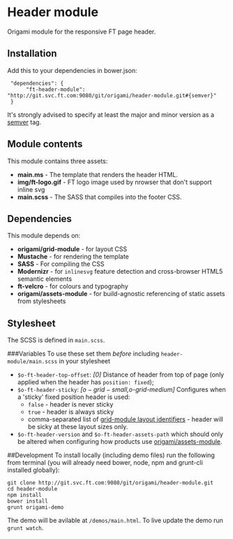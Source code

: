 # Header module

Origami module for the responsive FT page header.

## Installation

Add this to your dependencies in bower.json:

     "dependencies": {
          "ft-header-module": "http://git.svc.ft.com:9080/git/origami/header-module.git#{semver}"
     }

It's strongly advised to specify at least the major and minor version as a [semver](http://semver.org/) tag.

## Module contents

This module contains three assets:

* **main.ms** - The template that renders the header HTML.
* **img/ft-logo.gif** - FT logo image used by nrowser that don't support inline svg
* **main.scss** - The SASS that compiles into the footer CSS.

## Dependencies

This module depends on:

* **origami/grid-module** - for layout CSS
* **Mustache** - for rendering the template
* **SASS** - For compiling the CSS
* **Modernizr** - for `inlinesvg` feature detection and cross-browser HTML5 semantic elements
* **ft-velcro** - for colours and typography
* **origami/assets-module** - for build-agnostic referencing of static assets from stylesheets 


## Stylesheet

The SCSS is defined in `main.scss`.

###Variables
To use these set them *before* including `header-module/main.scss` in your stylesheet

* `$o-ft-header-top-offset`: *[0]* Distance of header from top of page (only applied when the header has `position: fixed`);
* `$o-ft-header-sticky`: *[$o-grid-small,$o-grid-medium]* Configures when a 'sticky' fixed position header is used:
	* `false` - header is never sticky
	* `true` - header is always sticky
	* comma-separated list of [grid-module layout identifiers](link-to-grid-module-docs-eventually) - header will be sicky at these layout sizes only.
* `$o-ft-header-version` and `$o-ft-header-assets-path` which should only be altered when configuring how products use [origami/assets-module](http://git.svc.ft.com/summary/?r=origami/assets-module.git).

##Development
To install locally (including demo files) run the following from terminal (you will already need bower, node, npm and grunt-cli installed globally):

	git clone http://git.svc.ft.com:9080/git/origami/header-module.git
	cd header-module
	npm install
	bower install
	grunt origami-demo

The demo will be avilable at `/demos/main.html`. To live update the demo run `grunt watch`.

